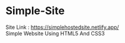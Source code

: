 # Simple-Site
Site Link : https://simplehostedsite.netlify.app/ <br>
Simple Website Using HTML5 And CSS3
